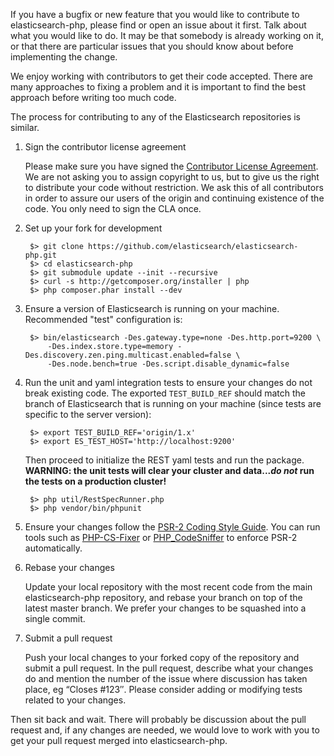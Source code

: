 If you have a bugfix or new feature that you would like to contribute to elasticsearch-php, please find or open an issue about it first. Talk about what you would like to do. It may be that somebody is already working on it, or that there are particular issues that you should know about before implementing the change.

We enjoy working with contributors to get their code accepted. There are many approaches to fixing a problem and it is important to find the best approach before writing too much code.

The process for contributing to any of the Elasticsearch repositories is similar.

1. Sign the contributor license agreement

    Please make sure you have signed the [Contributor License Agreement](http://www.elasticsearch.org/contributor-agreement/). We are not asking you to assign copyright to us, but to give us the right to distribute your code without restriction. We ask this of all contributors in order to assure our users of the origin and continuing existence of the code. You only need to sign the CLA once.

2. Set up your fork for development

        $> git clone https://github.com/elasticsearch/elasticsearch-php.git
        $> cd elasticsearch-php
        $> git submodule update --init --recursive
        $> curl -s http://getcomposer.org/installer | php
        $> php composer.phar install --dev

3. Ensure a version of Elasticsearch is running on your machine.  Recommended "test" configuration is:

        $> bin/elasticsearch -Des.gateway.type=none -Des.http.port=9200 \
            -Des.index.store.type=memory -Des.discovery.zen.ping.multicast.enabled=false \
            -Des.node.bench=true -Des.script.disable_dynamic=false

4. Run the unit and yaml integration tests to ensure your changes do not break existing code.  The exported `TEST_BUILD_REF` should match the branch of Elasticsearch that is running on your machine (since tests are specific to the server version):

        $> export TEST_BUILD_REF='origin/1.x'
        $> export ES_TEST_HOST='http://localhost:9200'

    Then proceed to initialize the REST yaml tests and run the package. **WARNING: the unit tests will clear your cluster
    and data..._do not_ run the tests on a production cluster!**

        $> php util/RestSpecRunner.php
        $> php vendor/bin/phpunit

5. Ensure your changes follow the [PSR-2 Coding Style Guide](http://www.php-fig.org/psr/psr-2/). You can run tools such as [PHP-CS-Fixer](http://cs.sensiolabs.org/) or [PHP_CodeSniffer](http://pear.php.net/package/PHP_CodeSniffer) to enforce PSR-2 automatically.

6. Rebase your changes

    Update your local repository with the most recent code from the main elasticsearch-php repository, and rebase your branch on top of the latest master branch. We prefer your changes to be squashed into a single commit.

7. Submit a pull request

    Push your local changes to your forked copy of the repository and submit a pull request. In the pull request, describe what your changes do and mention the number of the issue where discussion has taken place, eg “Closes #123″.  Please consider adding or modifying tests related to your changes.


Then sit back and wait. There will probably be discussion about the pull request and, if any changes are needed, we would love to work with you to get your pull request merged into elasticsearch-php.

